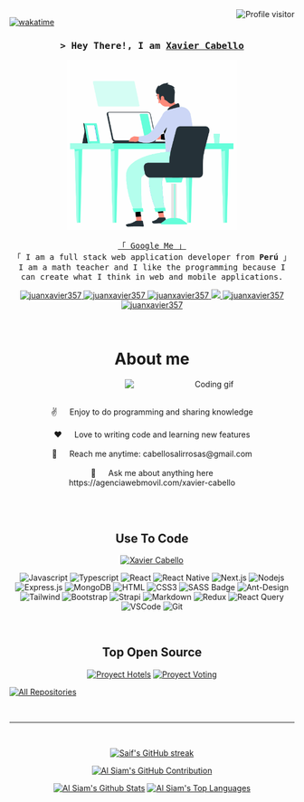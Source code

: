 <!--
<h2 align="center">
  Welcome to Xavier Cabello World!
  <img src="https://media.giphy.com/media/hvRJCLFzcasrR4ia7z/giphy.gif" width="28">
</h2>
-->

<!--
<p align="center">
  <a href="https://github.com/juanxavier357"><img src="https://readme-typing-svg.herokuapp.com/?lines=Self%20Taught%20Programmer;Front%20End%20Developer;1.5%2B%20years%20of%20coding%20experience;Always%20learning%20new%20things&center=true&width=380&height=45"></a>
</p>

 -->

<a href="https://komarev.com/ghpvc/?username=juanxavier357">
  <img align="right" src="https://komarev.com/ghpvc/?username=juanxavier357&label=Visitors&color=0e75b6&style=flat" alt="Profile visitor" />
</a>

[![wakatime](https://wakatime.com/badge/user/92fdae03-8a6d-46aa-a0d5-aea84e205cd1.svg)](https://wakatime.com/@92fdae03-8a6d-46aa-a0d5-aea84e205cd1)

<!-- Intro  -->
<h3 align="center">
        <samp>&gt; Hey There!, I am
                <b><a target="_blank" href="https://agenciawebmovil.com/xavier-cabello">Xavier Cabello</a></b>
        </samp>
</h3>

<div align="center">
<img width="300" height="300" src='./developer.gif' />
<div/>

<p align="center"> 
  <samp>
    <a href="https://agenciawebmovil.com">「 Google Me 」</a>
    <br>
    「 I am a full stack web application developer from <b>Perú</b> 」
    <br>
    I am a math teacher and I like the programming because I can create what I think in web and mobile applications.
    <br>
  </samp>
</p>

<p align="center">
 <a href="https://agenciawebmovil.com" target="blank">
  <img src="https://img.shields.io/badge/Website-DC143C?style=for-the-badge&logo=medium&logoColor=white" alt="juanxavier357" />
 </a>
 <a href="https://www.linkedin.com/in/juan-xavier-cabello-salirrosas/" target="_blank">
  <img src="https://img.shields.io/badge/LinkedIn-0077B5?style=for-the-badge&logo=linkedin&logoColor=white" alt="juanxavier357"/>
 </a>
 <a href="https://dev.to/juanxavier357" target="_blank">
  <img src="https://img.shields.io/badge/dev.to-0A0A0A?style=for-the-badge&logo=dev.to&logoColor=white" alt="juanxavier357" />
 </a>
 <a href="https://play.google.com/store/apps/dev?id=6300863785819968579&pli=1" target="_blank">
  <img src="https://img.shields.io/badge/Play%20Store-008000?&style=for-the-badge&logo=googleplay&logoColor=white" />
 </a>
 <a href="https://www.youtube.com/c/profesorjuanxavier" target="_blank">
  <img src="https://img.shields.io/badge/Youtube-E60000?&style=for-the-badge&logo=youtube&logoColor=white" alt="juanxavier357" />
 </a> 
 <a href="https://www.facebook.com/juanxaviercs" target="_blank">
  <img src="https://img.shields.io/badge/Facebook-20BEFF?&style=for-the-badge&logo=facebook&logoColor=white" alt="juanxavier357"  />
  </a> 
</p>
<br />

<!-- About Section -->
 # About me

<div align="center">
  <img align="right" width="300" src="./coding.gif" alt="Coding gif" />
  <br/>
  <br/>
  <p>
   ✌️ &emsp; Enjoy to do programming and sharing knowledge <br/><br/>
   ❤️ &emsp; Love to writing code and learning new features<br/><br/>
   📧 &emsp; Reach me anytime: cabellosalirrosas@gmail.com<br/><br/>
   💬 &emsp; Ask me about anything here<br/>
    https://agenciawebmovil.com/xavier-cabello
  </p>
</div>
<br/>
<br/>

<!-- About Section -->
## Use To Code 
[![Xavier Cabello](https://img.shields.io/badge/Xavier%20Cabello-blue?style=for-the-badge&labelColor=blue&logo=github&logoColor=white)](https://github.com/juanxavier357)

![Javascript](https://img.shields.io/badge/Javascript-F0DB4F?style=for-the-badge&labelColor=black&logo=javascript&logoColor=F0DB4F)
![Typescript](https://img.shields.io/badge/Typescript-007acc?style=for-the-badge&labelColor=black&logo=typescript&logoColor=007acc)
![React](https://img.shields.io/badge/-React-61DBFB?style=for-the-badge&labelColor=black&logo=react&logoColor=61DBFB)
![React Native](https://img.shields.io/badge/React_Native-20232A?style=for-the-badge&logo=react&logoColor=61DAFB)
![Next.js](https://img.shields.io/badge/next.js-000000?style=for-the-badge&logo=nextdotjs&logoColor=white)
![Nodejs](https://img.shields.io/badge/Nodejs-3C873A?style=for-the-badge&labelColor=black&logo=node.js&logoColor=3C873A)
![Express.js](https://img.shields.io/badge/Express.js-000000?style=for-the-badge&logo=express&logoColor=white)
![MongoDB](https://img.shields.io/badge/MongoDB-4EA94B?style=for-the-badge&logo=mongodb&logoColor=white)
![HTML](https://img.shields.io/badge/HTML5-E34F26?style=for-the-badge&logo=html5&logoColor=white)
![CSS3](https://img.shields.io/badge/CSS3-1572B6?style=for-the-badge&logo=css3&logoColor=white)
![SASS Badge](https://img.shields.io/badge/Sass-CC6699?style=for-the-badge&logo=sass&logoColor=white)
![Ant-Design](https://img.shields.io/badge/AntDesign-0170FE?style=for-the-badge&logo=antdesign&logoColor=white)
![Tailwind](https://img.shields.io/badge/Tailwind_CSS-092749?style=for-the-badge&logo=tailwindcss&logoColor=06B6D4&labelColor=000000)
![Bootstrap](https://img.shields.io/badge/Bootstrap-563D7C?style=for-the-badge&logo=bootstrap&logoColor=white)
![Strapi](https://img.shields.io/badge/strapi-2E7EEA?style=for-the-badge&logo=strapi&logoColor=white)
![Markdown](https://img.shields.io/badge/Markdown-000000?style=for-the-badge&logo=markdown&logoColor=white)
![Redux](https://img.shields.io/badge/Redux-593D88?style=for-the-badge&logo=redux&logoColor=white)
![React Query](https://img.shields.io/badge/-React_Query-FF4154?style=for-the-badge&logo=react%20query&logoColor=white)
![VSCode](https://img.shields.io/badge/Visual_Studio-0078d7?style=for-the-badge&logo=visual%20studio&logoColor=white)
![Git](https://img.shields.io/badge/Git-F05032?style=for-the-badge&logo=git&logoColor=white)

<br/>

## Top Open Source
[![Proyect Hotels](https://github-readme-stats.vercel.app/api/pin/?username=juanxavier357&show_owner=true&repo=backend-top-v29-hoteles)](https://github.com/juanxavier357/backend-top-v29-hoteles)
[![Proyect Voting](https://github-readme-stats.vercel.app/api/pin/?username=juanxavier357&show_owner=true&repo=Votings-useReducer-Context)](https://github.com/juanxavier357/Votings-useReducer-Context)

<p align="left">
  <a href="https://github.com/juanxavier357?tab=repositories" target="_blank"><img alt="All Repositories" title="All Repositories" src="https://img.shields.io/badge/-All%20Repos-2962FF?style=for-the-badge&logo=koding&logoColor=white"/></a>
</p>

<br/>
<hr/>
<br/>

<p align="center">
  <a href="https://github.com/juanxavier357">
    <img src="https://github-readme-streak-stats.herokuapp.com/?user=juanxavier357&theme=radical&border=7F3FBF&background=0D1117" alt="Saif's GitHub streak"/>
  </a>
</p>

<p align="center">
  <a href="https://github.com/juanxavier357">
    <img src="https://github-profile-summary-cards.vercel.app/api/cards/profile-details?username=juanxavier357&theme=radical" alt="Al Siam's GitHub Contribution"/>
  </a>
</p>

<a> 
    <a href="https://github.com/juanxavier357"><img alt="Al Siam's Github Stats" src="https://denvercoder1-github-readme-stats.vercel.app/api?username=juanxavier357&show_icons=true&count_private=true&theme=react&border_color=7F3FBF&bg_color=0D1117&title_color=F85D7F&icon_color=F8D866" height="192px" width="49.5%"/></a>
  <a href="https://github.com/juanxavier357"><img alt="Al Siam's Top Languages" src="https://denvercoder1-github-readme-stats.vercel.app/api/top-langs/?username=juanxavier357&langs_count=8&layout=compact&theme=react&border_color=7F3FBF&bg_color=0D1117&title_color=F85D7F&icon_color=F8D866" height="192px" width="49.5%"/></a>
  <br/>
</a>
